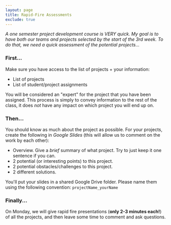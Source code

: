 ```yaml
---
layout: page
title: Rapid-Fire Assessments
exclude: true
---
```


_A one semester project development course is VERY quick. My goal is to have both
our teams and projects selected by the start of the 3rd week. To do that, we need
a quick assessment of the potential projects..._

### First...
Make sure you have access to the list of projects + your information:
- List of projects
- List of student/project assignments

You will be considered an "expert" for the project that you have been assigned.
This process is simply to convey information to the rest of the class, it does
_not_ have any impact on which project you will end up on.

### Then...
You should know as much about the project as possible. For your projects,
create the following in _Google Slides_ (this will allow us to comment on the work by each other):

- Overview. Give a _brief_ summary of what project. Try to just keep it one sentence if you can.
- 2 potential  (or interesting points) to this project.
- 2 potential obstacles/challenges to this project.
- 2 different solutions.

You'll put your slides in a shared Google Drive folder. Please name them using the following convention: `projectName_yourName`

### Finally...
On Monday, we will give rapid fire presentations (**only 2-3 minutes each!**) of all the projects, and then leave some time to comment and ask questions.
